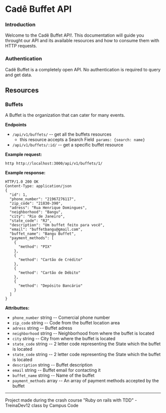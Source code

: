 # Cadê Buffet API 

### Introduction
Welcome to the Cadê Buffet API!. This documentation will guide you throught our API and its available resources and how to consume them with HTTP requests.

### Authentication
Cadê Buffet is a completely open API. No authentication is required to query and get data.

## Resources
### Buffets
A Buffet is the organization that can cater for many events.

**Endpoints**
<ul>
  <li>
    <code>/api/v1/buffets/</code> -- get all the buffets resources
    <ul>
      <li>this resource accepts a <bold>Search Field</bold><code> params: {search: name}</code></li>
    </ul>
  </li>
  <li><code>/api/v1/buffets/:id/</code> -- get a specific buffet resource</li>
</ul>

**Example request:**
```
http http://localhost:3000/api/v1/buffets/1/
```
**Example response:**
```
HTTP/1.0 200 OK
Content-Type: application/json
{
  "id": 1,
  "phone_number": "21967276117",
  "zip_code": "21830-390",
  "adress": "Rua Henrique Domingues",
  "neighborhood": "Bangu",
  "city": "Rio de Janeiro",
  "state_code": "RJ",
  "description": "Um buffet feito para você",
  "email": "buffetbangu@gmail.com",
  "buffet_name": "Bangu Buffet",
  "payment_methods": [
    {
      "method": "PIX"
    },
    {
      "method": "Cartão de Crédito"
    },
    {
      "method": "Cartão de Débito"
    },
    {
      "method": "Depósito Bancário"
    }
  ]
}
```
**Attributtes:**
<ul>
  <li><code>phone_number</code> string -- Comercial phone number</li>
  <li><code>zip_code</code> string -- Code from the buffet location area</li>
  <li><code>adress</code> string -- Buffet adress</li>
  <li><code>neighborhood</code> string -- Neighborhood from where the buffet is located</li>
  <li><code>city</code> string -- City from where the buffet is located</li>
  <li><code>state_code</code> string -- 2 letter code representing the State which the buffet is located</li>
  <li><code>state_code</code> string -- 2 letter code representing the State which the buffet is located</li>
  <li><code>description</code> string -- Buffet description</li>
  <li><code>email</code> string -- Buffet email for contacting it</li>
  <li><code>buffet_name</code> string -- Name of the buffet</li>
  <li><code>payment_methods</code> array -- An array of payment methods accepted by the buffet</li>
</ul>

<hr>
Project made during the crash course "Ruby on rails with TDD" - TreinaDev12 class by Campus Code
